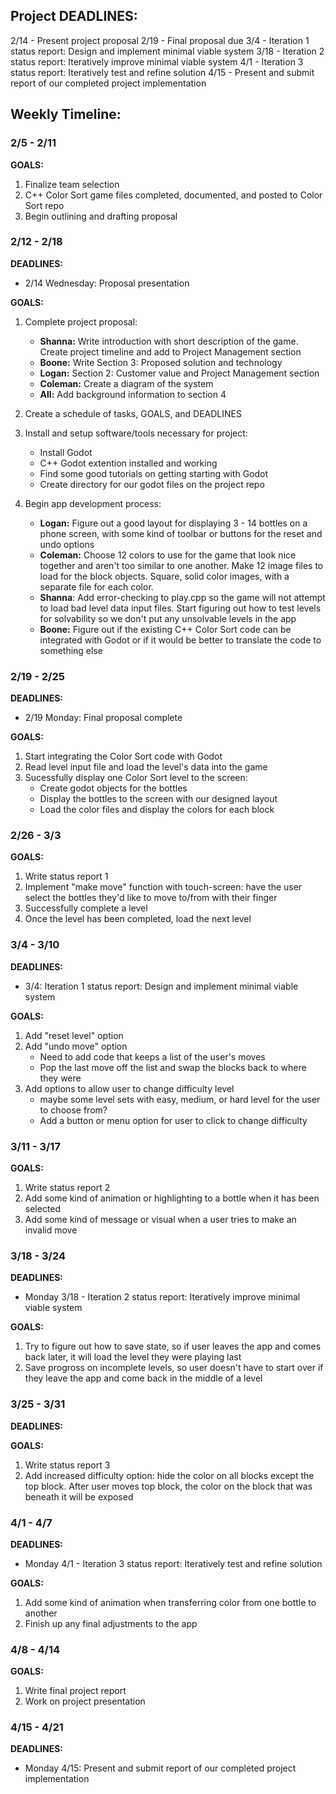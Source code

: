 ## Project DEADLINES:
2/14 - Present project proposal
2/19 - Final proposal due
3/4 - Iteration 1 status report: Design and implement minimal viable system
3/18 - Iteration 2 status report: Iteratively improve minimal viable system
4/1 - Iteration 3 status report: Iteratively test and refine solution
4/15 - Present and submit report of our completed project implementation  


## Weekly Timeline:
### 2/5 - 2/11
**GOALS:** 
1. Finalize team selection
2. C++ Color Sort game files completed, documented, and posted to Color Sort repo
3. Begin outlining and drafting proposal

### 2/12 - 2/18
**DEADLINES:**
* 2/14 Wednesday: Proposal presentation

**GOALS:**
1. Complete project proposal:
    * **Shanna:** Write introduction with short description of the game. Create project timeline and add to Project Management section
    * **Boone:** Write Section 3: Proposed solution and technology
    * **Logan:** Section 2: Customer value and Project Management section
    * **Coleman:** Create a diagram of the system
    * **All:** Add background information to section 4
2. Create a schedule of tasks, GOALS, and DEADLINES
3. Install and setup software/tools necessary for project:
    * Install Godot 
    * C++ Godot extention installed and working
    * Find some good tutorials on getting starting with Godot
    * Create directory for our godot files on the project repo

4. Begin app development process:
    * **Logan:** Figure out a good layout for displaying 3 - 14 bottles on a phone screen, with some kind of toolbar or buttons for the reset and undo options
    * **Coleman:** Choose 12 colors to use for the game that look nice together and aren't too similar to one another. Make 12 image files to load for the block objects. Square, solid color images, with a separate file for each color.
    * **Shanna**: Add error-checking to play.cpp so the game will not attempt to load bad level data input files. Start figuring out how to test levels for solvability so we don't put any unsolvable levels in the app
    * **Boone:** Figure out if the existing C++ Color Sort code can be integrated with Godot or if it would be better to translate the code to something else


### 2/19 - 2/25
**DEADLINES:**
* 2/19 Monday: Final proposal complete

**GOALS:**
1. Start integrating the Color Sort code with Godot
2. Read level input file and load the level's data into the game
2. Sucessfully display one Color Sort level to the screen:
    * Create godot objects for the bottles
    * Display the bottles to the screen with our designed layout
    * Load the color files and display the colors for each block

### 2/26 - 3/3
**GOALS:**
1. Write status report 1
2. Implement "make move" function with touch-screen: have the user select the bottles they'd like to move to/from with their finger 
3. Successfully complete a level 
4. Once the level has been completed, load the next level

### 3/4 - 3/10
**DEADLINES:**
* 3/4: Iteration 1 status report: Design and implement minimal viable system

**GOALS:**
1. Add "reset level" option
2. Add "undo move" option
    * Need to add code that keeps a list of the user's moves 
    * Pop the last move off the list and swap the blocks back to where they were
3. Add options to allow user to change difficulty level 
    * maybe some level sets with easy, medium, or hard level for the user to choose from?
    * Add a button or menu option for user to click to change difficulty

### 3/11 - 3/17
**GOALS:**
1. Write status report 2
2. Add some kind of animation or highlighting to a bottle when it has been selected
3. Add some kind of message or visual when a user tries to make an invalid move


### 3/18 - 3/24
**DEADLINES:**
* Monday 3/18 - Iteration 2 status report: Iteratively improve minimal viable system

**GOALS:**
1. Try to figure out how to save state, so if user leaves the app and comes back later, it will load the level they were playing last
2. Save progross on incomplete levels, so user doesn't have to start over if they leave the app and come back in the middle of a level

### 3/25 - 3/31
**DEADLINES:**

**GOALS:**
1. Write status report 3
1. Add increased difficulty option: hide the color on all blocks except the top block. After user moves top block, the color on the block that was beneath it will be exposed

### 4/1 - 4/7
**DEADLINES:**
* Monday 4/1 - Iteration 3 status report: Iteratively test and refine solution

**GOALS:**
1. Add some kind of animation when transferring color from one bottle to another
2. Finish up any final adjustments to the app

### 4/8 - 4/14
**GOALS:**
1. Write final project report
2. Work on project presentation


### 4/15 - 4/21
**DEADLINES:**
* Monday 4/15: Present and submit report of our completed project implementation  
